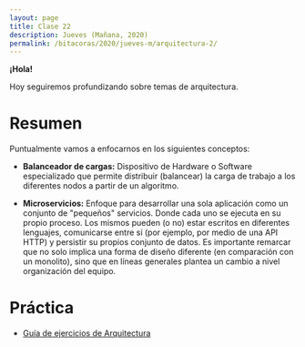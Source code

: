 ```yaml
---
layout: page
title: Clase 22
description: Jueves (Mañana, 2020)
permalink: /bitacoras/2020/jueves-m/arquitectura-2/
---
```


**¡Hola!**

Hoy seguiremos profundizando sobre temas de arquitectura.

# Resumen

Puntualmente vamos a enfocarnos en los siguientes conceptos:

- **Balanceador de cargas:** Dispositivo de Hardware o Software especializado que permite distribuir (balancear) la carga de trabajo a los diferentes nodos a partir de un algoritmo.  

- **Microservicios:** Enfoque para desarrollar una sola aplicación como un conjunto de "pequeños" servicios. Donde cada uno se ejecuta en su propio proceso. Los mismos pueden (o no) estar escritos en diferentes lenguajes, comunicarse entre sí (por ejemplo, por medio de una API HTTP) y persistir su propios conjunto de datos. 
Es importante remarcar que no solo implica una forma de diseño diferente (en comparación con un monolito), sino que en líneas generales plantea un cambio a nivel organización del equipo.

# Práctica

- [Guía de ejercicios de Arquitectura](https://docs.google.com/document/d/1snIOX5rNp3kwEkWF3R04-KuujUbMTOz1wanl3Rut0Ts/edit?usp=sharing)
